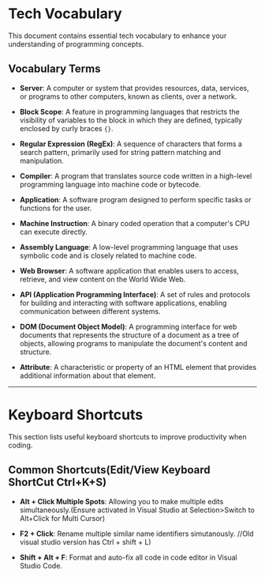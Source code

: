 # Tech Vocabulary

This document contains essential tech vocabulary to enhance your understanding of programming concepts.

## Vocabulary Terms

- **Server**: A computer or system that provides resources, data, services, or programs to other computers, known as clients, over a network.
  
- **Block Scope**: A feature in programming languages that restricts the visibility of variables to the block in which they are defined, typically enclosed by curly braces `{}`.

- **Regular Expression (RegEx)**: A sequence of characters that forms a search pattern, primarily used for string pattern matching and manipulation.

- **Compiler**: A program that translates source code written in a high-level programming language into machine code or bytecode.

- **Application**: A software program designed to perform specific tasks or functions for the user.

- **Machine Instruction**: A binary coded operation that a computer's CPU can execute directly.

- **Assembly Language**: A low-level programming language that uses symbolic code and is closely related to machine code.

- **Web Browser**: A software application that enables users to access, retrieve, and view content on the World Wide Web.

- **API (Application Programming Interface)**: A set of rules and protocols for building and interacting with software applications, enabling communication between different systems.

- **DOM (Document Object Model)**: A programming interface for web documents that represents the structure of a document as a tree of objects, allowing programs to manipulate the document's content and structure.

- **Attribute**: A characteristic or property of an HTML element that provides additional information about that element.

---

# Keyboard Shortcuts

This section lists useful keyboard shortcuts to improve productivity when coding.

## Common Shortcuts(Edit/View Keyboard ShortCut Ctrl+K+S)

- **Alt + Click Multiple Spots**: Allowing you to make multiple edits simultaneously.(Ensure activated in Visual Studio at Selection>Switch to Alt+Click for Multi Cursor)

- **F2 + Click**: Rename multiple similar name identifiers simutanously.
  //Old visual studio version has Ctrl + shift + L)

- **Shift + Alt + F**: Format and auto-fix all code in code editor in Visual Studio Code.

